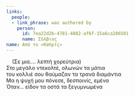 ```yaml
---
links:
  people:
  - link_phrase: was authored by
    person:
      id: 7ea22d2b-4781-4882-af6f-15a6ca286501
      name: Σύλβιος
name: Από το «Καπρίς»
---
```


&nbsp;&nbsp;&nbsp;&nbsp;(Σε μια.... λεπτή χορεύτρια) <br>
Στο μεγάλο ντεκολτέ, ολωνών τα μάτια<br>
του κολλιέ σου θαύμαζαν τα τρανά διαμάντια<br>
Μα η ψυχή μου πόνεσε, δεσποινίς, εμένα<br>
Όταν... είδον τα οστά τα ξεγυμνωμένα<br>

